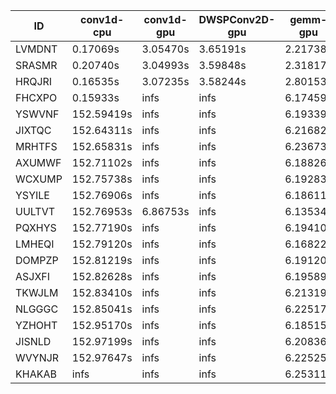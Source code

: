 |ID|conv1d-cpu|conv1d-gpu|DWSPConv2D-gpu|gemm-gpu|avg|
|-|-|-|-|-|-|
|LVMDNT|0.17069s|3.05470s|3.65191s|2.21738s|2.27367s|
|SRASMR|0.20740s|3.04993s|3.59848s|2.31817s|2.29349s|
|HRQJRI|0.16535s|3.07235s|3.58244s|2.80153s|2.40542s|
|FHCXPO|0.15933s|infs|infs|6.17459s|infs|
|YSWVNF|152.59419s|infs|infs|6.19339s|infs|
|JIXTQC|152.64311s|infs|infs|6.21682s|infs|
|MRHTFS|152.65831s|infs|infs|6.23673s|infs|
|AXUMWF|152.71102s|infs|infs|6.18826s|infs|
|WCXUMP|152.75738s|infs|infs|6.19283s|infs|
|YSYILE|152.76906s|infs|infs|6.18611s|infs|
|UULTVT|152.76953s|6.86753s|infs|6.13534s|infs|
|PQXHYS|152.77190s|infs|infs|6.19410s|infs|
|LMHEQI|152.79120s|infs|infs|6.16822s|infs|
|DOMPZP|152.81219s|infs|infs|6.19120s|infs|
|ASJXFI|152.82628s|infs|infs|6.19589s|infs|
|TKWJLM|152.83410s|infs|infs|6.21319s|infs|
|NLGGGC|152.85041s|infs|infs|6.22517s|infs|
|YZHOHT|152.95170s|infs|infs|6.18515s|infs|
|JISNLD|152.97199s|infs|infs|6.20836s|infs|
|WVYNJR|152.97647s|infs|infs|6.22525s|infs|
|KHAKAB|infs|infs|infs|6.25311s|infs|
